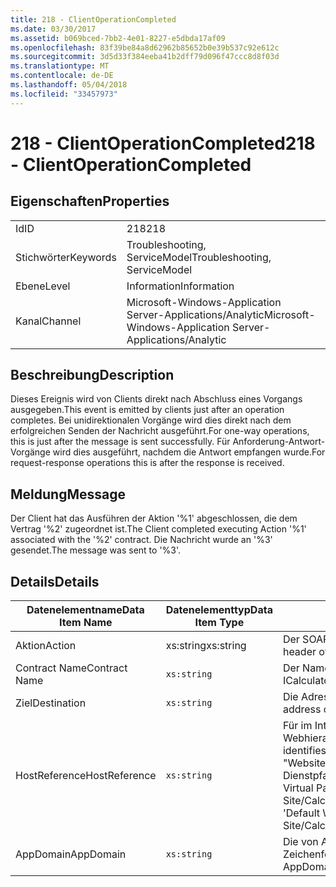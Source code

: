 ```yaml
---
title: 218 - ClientOperationCompleted
ms.date: 03/30/2017
ms.assetid: b069bced-7bb2-4e01-8227-e5dbda17af09
ms.openlocfilehash: 83f39be84a8d62962b85652b0e39b537c92e612c
ms.sourcegitcommit: 3d5d33f384eeba41b2dff79d096f47ccc8d8f03d
ms.translationtype: MT
ms.contentlocale: de-DE
ms.lasthandoff: 05/04/2018
ms.locfileid: "33457973"
---
```

# <a name="218---clientoperationcompleted"></a><span data-ttu-id="4db3d-102">218 - ClientOperationCompleted</span><span class="sxs-lookup"><span data-stu-id="4db3d-102">218 - ClientOperationCompleted</span></span>
## <a name="properties"></a><span data-ttu-id="4db3d-103">Eigenschaften</span><span class="sxs-lookup"><span data-stu-id="4db3d-103">Properties</span></span>  
  
|||  
|-|-|  
|<span data-ttu-id="4db3d-104">Id</span><span class="sxs-lookup"><span data-stu-id="4db3d-104">ID</span></span>|<span data-ttu-id="4db3d-105">218</span><span class="sxs-lookup"><span data-stu-id="4db3d-105">218</span></span>|  
|<span data-ttu-id="4db3d-106">Stichwörter</span><span class="sxs-lookup"><span data-stu-id="4db3d-106">Keywords</span></span>|<span data-ttu-id="4db3d-107">Troubleshooting, ServiceModel</span><span class="sxs-lookup"><span data-stu-id="4db3d-107">Troubleshooting, ServiceModel</span></span>|  
|<span data-ttu-id="4db3d-108">Ebene</span><span class="sxs-lookup"><span data-stu-id="4db3d-108">Level</span></span>|<span data-ttu-id="4db3d-109">Information</span><span class="sxs-lookup"><span data-stu-id="4db3d-109">Information</span></span>|  
|<span data-ttu-id="4db3d-110">Kanal</span><span class="sxs-lookup"><span data-stu-id="4db3d-110">Channel</span></span>|<span data-ttu-id="4db3d-111">Microsoft-Windows-Application Server-Applications/Analytic</span><span class="sxs-lookup"><span data-stu-id="4db3d-111">Microsoft-Windows-Application Server-Applications/Analytic</span></span>|  
  
## <a name="description"></a><span data-ttu-id="4db3d-112">Beschreibung</span><span class="sxs-lookup"><span data-stu-id="4db3d-112">Description</span></span>  
 <span data-ttu-id="4db3d-113">Dieses Ereignis wird von Clients direkt nach Abschluss eines Vorgangs ausgegeben.</span><span class="sxs-lookup"><span data-stu-id="4db3d-113">This event is emitted by clients just after an operation completes.</span></span> <span data-ttu-id="4db3d-114">Bei unidirektionalen Vorgänge wird dies direkt nach dem erfolgreichen Senden der Nachricht ausgeführt.</span><span class="sxs-lookup"><span data-stu-id="4db3d-114">For one-way operations, this is just after the message is sent successfully.</span></span> <span data-ttu-id="4db3d-115">Für Anforderung-Antwort-Vorgänge wird dies ausgeführt, nachdem die Antwort empfangen wurde.</span><span class="sxs-lookup"><span data-stu-id="4db3d-115">For request-response operations this is after the response is received.</span></span>  
  
## <a name="message"></a><span data-ttu-id="4db3d-116">Meldung</span><span class="sxs-lookup"><span data-stu-id="4db3d-116">Message</span></span>  
 <span data-ttu-id="4db3d-117">Der Client hat das Ausführen der Aktion '%1' abgeschlossen, die dem Vertrag '%2' zugeordnet ist.</span><span class="sxs-lookup"><span data-stu-id="4db3d-117">The Client completed executing Action '%1' associated with the '%2' contract.</span></span> <span data-ttu-id="4db3d-118">Die Nachricht wurde an '%3' gesendet.</span><span class="sxs-lookup"><span data-stu-id="4db3d-118">The message was sent to '%3'.</span></span>  
  
## <a name="details"></a><span data-ttu-id="4db3d-119">Details</span><span class="sxs-lookup"><span data-stu-id="4db3d-119">Details</span></span>  
  
|<span data-ttu-id="4db3d-120">Datenelementname</span><span class="sxs-lookup"><span data-stu-id="4db3d-120">Data Item Name</span></span>|<span data-ttu-id="4db3d-121">Datenelementtyp</span><span class="sxs-lookup"><span data-stu-id="4db3d-121">Data Item Type</span></span>|<span data-ttu-id="4db3d-122">Beschreibung</span><span class="sxs-lookup"><span data-stu-id="4db3d-122">Description</span></span>|  
|--------------------|--------------------|-----------------|  
|<span data-ttu-id="4db3d-123">Aktion</span><span class="sxs-lookup"><span data-stu-id="4db3d-123">Action</span></span>|<span data-ttu-id="4db3d-124">xs:string</span><span class="sxs-lookup"><span data-stu-id="4db3d-124">xs:string</span></span>|<span data-ttu-id="4db3d-125">Der SOAP-Aktionsheader der ausgehenden Nachricht.</span><span class="sxs-lookup"><span data-stu-id="4db3d-125">The SOAP action header of the outgoing message.</span></span>|  
|<span data-ttu-id="4db3d-126">Contract Name</span><span class="sxs-lookup"><span data-stu-id="4db3d-126">Contract Name</span></span>|`xs:string`|<span data-ttu-id="4db3d-127">Der Name des Vertrags.</span><span class="sxs-lookup"><span data-stu-id="4db3d-127">The name of the contract.</span></span> <span data-ttu-id="4db3d-128">Beispiel: ICalculator.</span><span class="sxs-lookup"><span data-stu-id="4db3d-128">Example: ICalculator.</span></span>|  
|<span data-ttu-id="4db3d-129">Ziel</span><span class="sxs-lookup"><span data-stu-id="4db3d-129">Destination</span></span>|`xs:string`|<span data-ttu-id="4db3d-130">Die Adresse des Dienstendpunkts, an den die Nachricht gesendet wurde.</span><span class="sxs-lookup"><span data-stu-id="4db3d-130">The address of the service endpoint that the message was sent to.</span></span>|  
|<span data-ttu-id="4db3d-131">HostReference</span><span class="sxs-lookup"><span data-stu-id="4db3d-131">HostReference</span></span>|`xs:string`|<span data-ttu-id="4db3d-132">Für im Internet gehostete Dienste identifiziert dieses Feld den Dienst in der Webhierarchie eindeutig.</span><span class="sxs-lookup"><span data-stu-id="4db3d-132">For Web-hosted services, this field uniquely identifies the service in the Web hierarchy.</span></span> <span data-ttu-id="4db3d-133">Das Format ist definiert als "Website Namen virtueller Anwendungspfad&#124;virtueller Dienstpfad&#124;ServiceName".</span><span class="sxs-lookup"><span data-stu-id="4db3d-133">Its format is defined as 'Web Site Name Application Virtual Path&#124;Service Virtual Path&#124;ServiceName'.</span></span> <span data-ttu-id="4db3d-134">Beispiel: "Default Web Site/CalculatorApplication&#124;/CalculatorService.svc&#124;CalculatorService'.</span><span class="sxs-lookup"><span data-stu-id="4db3d-134">Example: 'Default Web Site/CalculatorApplication&#124;/CalculatorService.svc&#124;CalculatorService'.</span></span>|  
|<span data-ttu-id="4db3d-135">AppDomain</span><span class="sxs-lookup"><span data-stu-id="4db3d-135">AppDomain</span></span>|`xs:string`|<span data-ttu-id="4db3d-136">Die von AppDomain.CurrentDomain.FriendlyName zurückgegebene Zeichenfolge.</span><span class="sxs-lookup"><span data-stu-id="4db3d-136">The string returned by AppDomain.CurrentDomain.FriendlyName.</span></span>|
